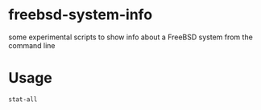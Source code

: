 freebsd-system-info
===================

some experimental scripts to show info about a FreeBSD system from the command line

# Usage
```
stat-all
```

